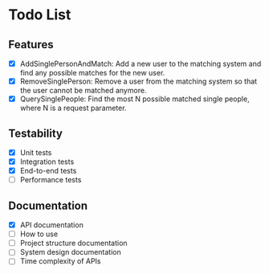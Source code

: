 # Todo List

## Features

- [x] AddSinglePersonAndMatch: Add a new user to the matching system and find any possible matches for the new user.
- [x] RemoveSinglePerson: Remove a user from the matching system so that the user cannot be matched anymore.
- [x] QuerySinglePeople: Find the most N possible matched single people, where N is a request parameter.

## Testability

- [x] Unit tests
- [x] Integration tests
- [x] End-to-end tests
- [ ] Performance tests

## Documentation

- [x] API documentation
- [ ] How to use
- [ ] Project structure documentation
- [ ] System design documentation
- [ ] Time complexity of APIs
